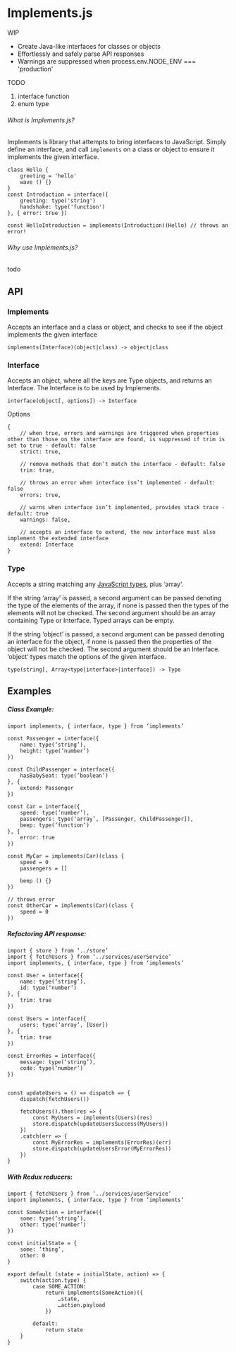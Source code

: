 # Implements.js

WIP

* Create Java-like interfaces for classes or objects
* Effortlessly and safely parse API responses
* Warnings are suppressed when process.env.NODE_ENV === 'production'

TODO

1. interface function
2. enum type

###### What is Implements.js?
Implements is library that attempts to bring interfaces to JavaScript. Simply define an interface, and call `implements` on a class or object to ensure it implements the given interface.
```
class Hello {
    greeting = 'hello'
    wave () {}
}
const Introduction = interface({
    greeting: type('string')
    handshake: type('function')
}, { error: true })

const HelloIntroduction = implements(Introduction)(Hello) // throws an error!
```

###### Why use Implements.js?

todo

## API

### Implements
Accepts an interface and a class or object, and checks to see if the object implements the given interface
```
implements(Interface)(object|class) -> object|class
```

### Interface
Accepts an object, where all the keys are Type objects, and returns an Interface. The Interface is to be used by Implements.
```
interface(object[, options]) -> Interface
```
Options
```
{
    // when true, errors and warnings are triggered when properties other than those on the interface are found, is suppressed if trim is set to true - default: false
    strict: true,

    // remove methods that don’t match the interface - default: false
    trim: true,

    // throws an error when interface isn’t implemented - default: false
    errors: true,

    // warns when interface isn’t implemented, provides stack trace - default: true
    warnings: false,

    // accepts an interface to extend, the new interface must also implement the extended interface
    extend: Interface
}
```

### Type
Accepts a string matching any [JavaScript types](https://developer.mozilla.org/en-US/docs/Web/JavaScript/Reference/Operators/typeof#Description), plus ‘array’.

If the string ‘array’ is passed, a second argument can be passed denoting the type of the elements of the array, if none is passed then the types of the elements will not be checked. The second argument should be an array containing Type or Interface. Typed arrays can be empty.

If the string ‘object’ is passed, a second argument can be passed denoting an interface for the object, if none is passed then the properties of the object will not be checked. The second argument should be an Interface. ‘object’ types match the options of the given interface.
```
type(string[, Array<type|interface>|interface]) -> Type
```

## Examples

##### Class Example:
```
import implements, { interface, type } from ‘implements’

const Passenger = interface({
    name: type(‘string’),
    height: type(‘number’)
})

const ChildPassenger = interface({
    hasBabySeat: type(‘boolean’)
}, {
    extend: Passenger
})

const Car = interface({
    speed: type(’number’),
    passengers: type(‘array’, [Passenger, ChildPassenger]),
    beep: type(‘function’)
}, {
    error: true
})

const MyCar = implements(Car)(class {
    speed = 0
    passengers = []

    beep () {}
})

// throws error
const OtherCar = implements(Car)(class {
    speed = 0
})
```

##### Refactoring API response:
```
import { store } from ‘../store’
import { fetchUsers } from ‘../services/userService’
import implements, { interface, type } from ‘implements’

const User = interface({
    name: type(‘string’),
    id: type(‘number’)
}, {
    trim: true
})

const Users = interface({
    users: type(‘array’, [User])
}, {
    trim: true
})

const ErrorRes = interface({
    message: type(‘string’),
    code: type(‘number’)
})


const updateUsers = () => dispatch => {
    dispatch(fetchUsers())

    fetchUsers().then(res => {
        const MyUsers = implements(Users)(res)
        store.dispatch(updateUsersSuccess(MyUsers))
    })
    .catch(err => {
        const MyErrorRes = implements(ErrorRes)(err)
        store.dispatch(updateUsersError(MyErrorRes))
    })
}
```

##### With Redux reducers:
```
import { fetchUsers } from ‘../services/userService’
import implements, { interface, type } from ‘implements’

const SomeAction = interface({
    some: type(‘string’),
    other: type(‘number’)
})

const initialState = {
    some: ‘thing’,
    other: 0
}

export default (state = initialState, action) => {
    switch(action.type) {
        case SOME_ACTION:
            return implements(SomeAction)({
                …state,
                …action.payload
            })

        default:
            return state
    }
}
```